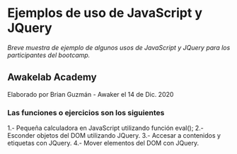 # Ejemplos de uso de JavaScript y JQuery

_Breve muestra de ejemplo de algunos usos de JavaScript y JQuery para los 
participantes del bootcamp._

## Awakelab Academy
Elaborado por Brian Guzmán - Awaker
el 14 de Dic. 2020

### Las funciones o ejercicios son los siguientes

1.- Pequeña calculadora en JavaScript utilizando función eval();
2.- Esconder objetos del DOM utilizando JQuery.
3.- Accesar a contenidos y etiquetas con JQuery.
4.- Mover elementos del DOM con JQuery.

